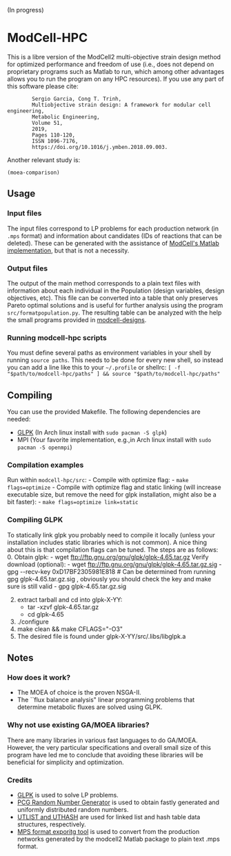 (In progress)

# ModCell-HPC
This is a libre version of the ModCell2 multi-objective strain design method for optimized performance and freedom of use (i.e., does not depend on proprietary programs such as Matlab to run, which among other advantages allows you to run the program on any HPC resources). If you use any part of this software please cite:
~~~
        Sergio Garcia, Cong T. Trinh,
        Multiobjective strain design: A framework for modular cell engineering,
        Metabolic Engineering,
        Volume 51,
        2019,
        Pages 110-120,
        ISSN 1096-7176,
        https://doi.org/10.1016/j.ymben.2018.09.003.
~~~

Another relevant study  is:
~~~
(moea-comparison)
~~~

## Usage
### Input files
The input files correspond to LP problems for each production network (in `.mps` format) and information about candidates (IDs of reactions that can be deleted). These can be generated with the assistance of [ModCell's Matlab implementation](https://github.com/TrinhLab/ModCell2), but that is not a necessity.

### Output files
The output of the main method corresponds to a plain text files with information about each individual in the Population (design variables, design objectives, etc). This file can be converted into a table that only preserves Pareto optimal solutions and is useful for further analysis using the program `src/formatpopulation.py`. The resulting table can be analyzed with the help the small programs provided in [modcell-designs](https://github.com/TrinhLab/modcell-designs/tree/master/src).

### Running modcell-hpc scripts
You must define several paths as environment variables in your shell by running `source paths`. This needs to be done for every new shell, so instead you can add a line like this to your `~/.profile` or shellrc:
`[ -f "$path/to/modcell-hpc/paths" ] && source "$path/to/modcell-hpc/paths"`

## Compiling
You can use the provided Makefile. The following dependencies are needed:
- [GLPK](https://www.gnu.org/software/glpk/) (In Arch linux install with `sudo pacman -S glpk`)
- MPI (Your favorite implementation, e.g.,in Arch linux install with `sudo pacman -S openmpi`)

### Compilation examples
Run within `modcell-hpc/src`:
	- Compile with optimize flag:
		- `make flags=optimize`
	- Compile with optimize flag and static linking (will increase executable size, but remove the need for glpk installation, might also be a bit faster):
		- `make flags=optimize link=static`

### Compiling GLPK
To statically link glpk you probably need to compile it locally (unless your installation includes static libraries which is not common). A nice thing about this is that compilation flags can be tuned. The steps are as follows:
0. Obtain glpk:
	- wget ftp://ftp.gnu.org/gnu/glpk/glpk-4.65.tar.gz
	Verify download (optional):
		- wget ftp://ftp.gnu.org/gnu/glpk/glpk-4.65.tar.gz.sig
		- gpg --recv-key 0xD17BF2305981E818 # Can be determined from running gpg glpk-4.65.tar.gz.sig , obviously you should check the key and make sure is still valid
		- gpg  glpk-4.65.tar.gz.sig

2. extract tarball and cd into glpk-X-YY:
	- tar -xzvf glpk-4.65.tar.gz
	- cd glpk-4.65
4. ./configure
5. make clean && make CFLAGS="-O3"
6. The desired file is found under glpk-X-YY/src/.libs/libglpk.a

## Notes

### How does it work?
- The MOEA of choice is the proven NSGA-II.
- The ``flux balance analysis" linear programming problems that determine metabolic fluxes are solved using GLPK.

### Why not use existing GA/MOEA libraries?
There are many libraries in various fast languages to do GA/MOEA. However, the very particular specifications and overall small size of this program have led me to conclude that avoiding these libraries will be beneficial for simplicity and optimization.

### Credits
- [GLPK](https://www.gnu.org/software/glpk/) is used to solve LP problems.
- [PCG Random Number Generator](http://www.pcg-random.org/) is used to obtain fastly generated and uniformly distributed random numbers.
- [UTLIST and UTHASH](https://troydhanson.github.io/uthash/) are used for linked list and hash table data structures, respectively.
- [MPS format exporitg tool](https://www.mathworks.com/matlabcentral/fileexchange/19618-mps-format-exporting-tool) is used to convert from the production networks generated by the modcell2 Matlab package to plain text .mps format.
